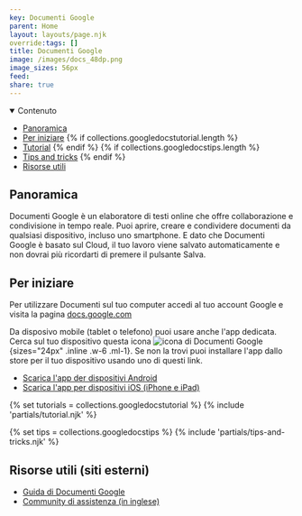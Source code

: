 ```yaml
---
key: Documenti Google
parent: Home
layout: layouts/page.njk
override:tags: []
title: Documenti Google
image: /images/docs_48dp.png
image_sizes: 56px
feed:
share: true
---
```


<details open>
<summary>
Contenuto
</summary>

- [Panoramica](#panoramica)
- [Per iniziare](#per-iniziare)
  {% if collections.googledocstutorial.length %}
- [Tutorial](#tutorial)
  {% endif %}
  {% if collections.googledocstips.length %}
- [Tips and tricks](#tips-and-tricks)
  {% endif %}
- [Risorse utili](<#risorse-utili-(siti-esterni)>)

</details>

## Panoramica

Documenti Google è un elaboratore di testi online che offre collaborazione e condivisione in tempo reale. Puoi aprire, creare e condividere documenti da qualsiasi dispositivo, incluso uno smartphone. E dato che Documenti Google è basato sul Cloud, il tuo lavoro viene salvato automaticamente e non dovrai più ricordarti di premere il pulsante Salva.

## Per iniziare

Per utilizzare Documenti sul tuo computer accedi al tuo account Google e visita la pagina [docs.google.com](https://docs.google.com)

Da disposivo mobile (tablet o telefono) puoi usare anche l'app dedicata. Cerca sul tuo dispositivo questa icona ![icona di Documenti Google]({{image}}){sizes="24px" .inline .w-6 .ml-1}. Se non la trovi puoi installare l'app dallo store per il tuo dispositivo usando uno di questi link.

- [Scarica l'app der dispositivi Android](https://play.google.com/store/apps/details?id=com.google.android.apps.docs.editors.docs)
- [Scarica l'app per dispositivi iOS (iPhone e iPad)](https://itunes.apple.com/app/apple-store/id842842640)

{% set tutorials = collections.googledocstutorial %}
{% include 'partials/tutorial.njk' %}

{% set tips = collections.googledocstips %}
{% include 'partials/tips-and-tricks.njk' %}

## Risorse utili (siti esterni)

- [Guida di Documenti Google](https://support.google.com/docs/topic/9046002)
- [Community di assistenza (in inglese)](https://support.google.com/docs/community)
